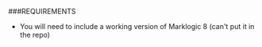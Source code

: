 ###REQUIREMENTS
- You will need to include a working version of Marklogic 8 (can't put it in the repo)
